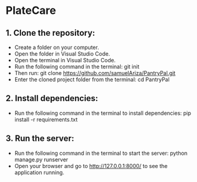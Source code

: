 # PlateCare
## 1. Clone the repository:
* Create a folder on your computer.
* Open the folder in Visual Studio Code.
* Open the terminal in Visual Studio Code.
* Run the following command in the terminal: git init
* Then run: git clone https://github.com/samuelAriza/PantryPal.git
* Enter the cloned project folder from the terminal: cd PantryPal
## 2. Install dependencies:
* Run the following command in the terminal to install dependencies: pip install -r requirements.txt
## 3. Run the server:
* Run the following command in the terminal to start the server: python manage.py runserver
* Open your browser and go to http://127.0.0.1:8000/ to see the application running.
